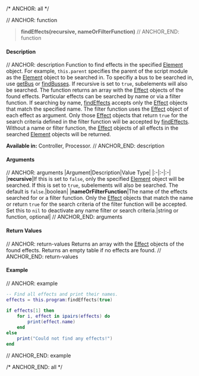 /* ANCHOR: all */

// ANCHOR: function
>**findEffects(recursive, nameOrFilterFunction)**
// ANCHOR_END: function

#### Description

// ANCHOR: description
Function to find effects in the specified [Element](./Element.md) object. For example, ``this.parent`` specifies the parent of the script module as the [Element](./Element.md) object to be searched in. To specifiy a bus to be searched in, use [getBus](./getBus.md) or [findBusses](./findBusses.md). If recursive is set to ``true``, subelements will also be searched. The function returns an array with the [Effect](./Effect.md) objects of the found effects. Particular effects can be searched by name or via a filter function. If searching by name, [findEffects](./findEffects.md) accepts only the [Effect](./Effect.md) objects that match the specified name. The filter function uses the [Effect](./Effect.md) object of each effect as argument. Only those [Effect](./Effect.md) objects that return ``true`` for the search criteria defined in the filter function will be accepted by [findEffects](./findEffects.md). Without a name or filter function, the [Effect](./Effect.md) objects of all effects in the searched [Element](./Element.md) objects will be returned.

**Available in:** Controller, Processor.
// ANCHOR_END: description

#### Arguments

// ANCHOR: arguments
|Argument|Description|Value Type|
|:-|:-|:-|
|**recursive**|If this is set to ``false``, only the specified [Element](./Element.md) object will be searched. If this is set to ``true``, subelements will also be searched. The default is ``false``.|boolean|
|**nameOrFilterFunction**|The name of the effects searched for or a filter function. Only the [Effect](./Effect.md) objects that match the name or return ``true`` for the search criteria of the filter function will be accepted. Set this to ``nil`` to deactivate any name filter or search criteria.|string or function, optional|
// ANCHOR_END: arguments

#### Return Values

// ANCHOR: return-values
Returns an array with the [Effect](./Effect.md) objects of the found effects. Returns an empty table if no effects are found.
// ANCHOR_END: return-values

#### Example

// ANCHOR: example
```lua
-- Find all effects and print their names.
effects = this.program:findEffects(true)
 
if effects[1] then
    for i, effect in ipairs(effects) do
        print(effect.name)
    end
else
    print("Could not find any effects!")
end
```
// ANCHOR_END: example

/* ANCHOR_END: all */